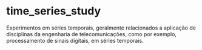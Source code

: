 # time_series_study
Experimentos em séries temporais, geralmente relacionados a aplicação de disciplinas da engenharia de telecomunicações, como por exemplo, processamento de sinais digitais, em séries temporais.
